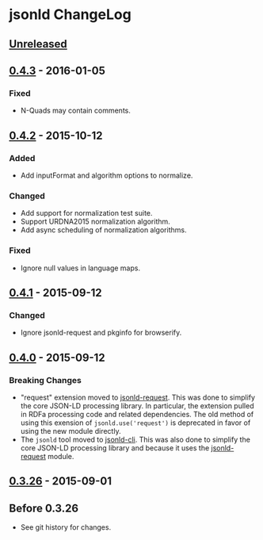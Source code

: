 # jsonld ChangeLog

## [Unreleased]

## [0.4.3] - 2016-01-05

### Fixed
- N-Quads may contain comments.

## [0.4.2] - 2015-10-12

### Added
- Add inputFormat and algorithm options to normalize.

### Changed
- Add support for normalization test suite.
- Support URDNA2015 normalization algorithm.
- Add async scheduling of normalization algorithms.

### Fixed
- Ignore null values in language maps.

## [0.4.1] - 2015-09-12

### Changed
- Ignore jsonld-request and pkginfo for browserify.

## [0.4.0] - 2015-09-12

### Breaking Changes
- "request" extension moved to [jsonld-request][]. This was done to simplify
  the core JSON-LD processing library. In particular, the extension pulled in
  RDFa processing code and related dependencies. The old method of using this
  exension of `jsonld.use('request')` is deprecated in favor of using the new
  module directly.
- The `jsonld` tool moved to [jsonld-cli][]. This was also done to simplify the
  core JSON-LD processing library and because it uses the [jsonld-request][]
  module.

## [0.3.26] - 2015-09-01

## Before 0.3.26

- See git history for changes.

[jsonld-cli]: https://github.com/digitalbazaar/jsonld-cli
[jsonld-request]: https://github.com/digitalbazaar/jsonld-request

[Unreleased]: https://github.com/digitalbazaar/jsonld/compare/0.4.3...HEAD
[0.4.3]: https://github.com/digitalbazaar/jsonld/compare/0.4.2...0.4.3
[0.4.2]: https://github.com/digitalbazaar/jsonld/compare/0.4.1...0.4.2
[0.4.1]: https://github.com/digitalbazaar/jsonld/compare/0.4.0...0.4.1
[0.4.0]: https://github.com/digitalbazaar/jsonld/compare/0.3.26...0.4.0
[0.3.26]: https://github.com/digitalbazaar/jsonld/compare/0.3.25...0.3.26
